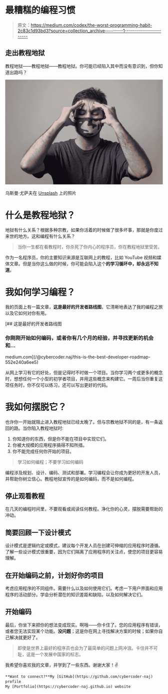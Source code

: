 # 最糟糕的编程习惯

> 原文：<https://medium.com/codex/the-worst-programming-habit-2c83c1d93bd3?source=collection_archive---------1----------------------->

## 走出教程地狱

教程地狱——教程地狱——教程地狱。你可能已经陷入其中而没有意识到，但你知道出路吗？

![](img/b06c424418718bc41e3b1de4136d2e5e.png)

乌斯曼·尤萨夫在 [Unsplash](https://unsplash.com?utm_source=medium&utm_medium=referral) 上的照片

# 什么是教程地狱？

地狱有什么关系？根据多种宗教，如果你活着的时候做了很多坏事，那就是你度过来世的地方。这和编程有什么关系？

> 当你一生都在看教程时，你杀死了你内心的程序员，你在教程地狱里受苦。

作为一名程序员，你的主要知识来源是互联网上的教程，比如 YouTube 视频和媒体文章。但是当你这么做的时候，你可能会陷入这个**的学习循环中，却永远不知道**。

# 我如何学习编程？

我的页面上有一篇文章，**这是最好的开发者路线图**，它清晰地表达了我的编程之旅以及它如何对你有用。

[](/@cybercoder.naj/this-is-the-best-developer-roadmap-552e240a6ee5) [## 这是最好的开发者路线图

### 你刚刚开始如何编码，或者你有几个月的经验，并寻找更新的机会和…

medium.com](/@cybercoder.naj/this-is-the-best-developer-roadmap-552e240a6ee5) 

从网上学习有它的好处，但是记得时不时做一个项目。当你学习两个或更多的概念时，想想任何一个小型的初学者项目，并用这些概念来构建它。一周后当你重复这项任务时，你不仅可以练习，还可以写出更好的代码。

# 我如何摆脱它？

也许你一开始就阻止进入教程地狱已经太晚了。但与宗教地狱不同的是，有一条返回的路。当你陷入教程地狱时:

1.  你知道你的东西，但是你不能在项目中实现它们。
2.  你被大规模的应用程序搞得不知所措。
3.  你不能完成任何你开始的项目。

> 学习如何编程；不要学习如何编码

编程涉及规划、设计、编码、测试和部署。学习编程会让你成为更好的开发人员，并帮助你树立信心。教程地狱宣传的是如何编码，而不是如何编程。

## 停止观看教程

在几天的编程时间里，不要观看或阅读任何教程。净化你的心灵，摆脱需要帮助的冲动。

## 简要回顾一下设计模式

设计模式是逻辑约定或模式，建议每个开发人员在创建可伸缩的应用程序时遵循。了解一些设计模式很重要，因为它们隔离了应用程序的关注点，使您的项目更容易理解。

## 在开始编码之前，计划好你的项目

考虑应用程序的不同组件。需要什么以及如何使用它们。考虑一下用户界面和应用程序的活动部分。学会分析潜在的知识差距和缺陷，以及如何解决它们。

## 开始编码

最后，你坐下来把你的想法变成现实。啊哦——你卡住了。您的应用程序有错误，或者您无法实现某个功能。**没问题**；这是你在网上寻找解决方案的时候；如果你自己解决就更好了。

> 即使是世界上最好的程序员也会为了最简单的问题上网冲浪。卡住并不可耻，这是一个发展中国家的标志。

我希望你喜欢我的文章，并学到了一些东西。谢谢大家！✌️

```
**Want to connect?**My [GitHub](https://github.com/cybercoder-naj) profile
My [Portfolio](https://cybercoder-naj.github.io) website
```